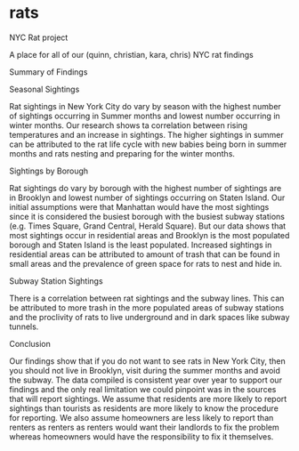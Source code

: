 # rats
NYC Rat project

A place for all of our (quinn, christian, kara, chris) NYC rat findings

Summary of Findings

Seasonal Sightings

Rat sightings in New York City do vary by season with the highest number of sightings occurring in Summer months and lowest number occurring in winter months. Our research shows ta correlation between rising temperatures and an increase in sightings.  The higher sightings in summer can be attributed to the rat life cycle with new babies being born in summer months and rats nesting and preparing for the winter months.

Sightings by Borough

Rat sightings do vary by borough with the highest number of sightings are in Brooklyn and lowest number of sightings occurring on Staten Island.  Our initial assumptions were that Manhattan would have the most sightings since it is considered the busiest borough with the busiest subway stations (e.g. Times Square, Grand Central, Herald Square). But our data shows that most sightings occur in residential areas and Brooklyn is the most populated borough and Staten Island is the least populated.  Increased sightings in residential areas can be attributed to amount of trash that can be found in small areas and the prevalence of green space for rats to nest and hide in.

Subway Station Sightings

There is a correlation between rat sightings and the subway lines.  This can be attributed to more trash in the more populated areas of subway stations and the proclivity of rats to live underground and in dark spaces like subway tunnels.  

Conclusion

Our findings show that if you do not want to see rats in New York City, then you should not live in Brooklyn, visit during the summer months and avoid the subway.  The data compiled is consistent year over year to support our findings and the only real limitation we could pinpoint was in the sources that will report sightings. We assume that residents are more likely to report sightings than tourists as residents are more likely to know the procedure for reporting.  We also assume homeowners are less likely to report than renters as renters as renters would want their landlords to fix the problem whereas homeowners would have the responsibility to fix it themselves. 
